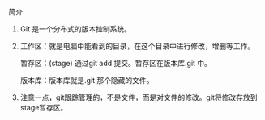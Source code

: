 简介

1.    Git 是一个分布式的版本控制系统。

2.    工作区：就是电脑中能看到的目录，在这个目录中进行修改，增删等工作。

      暂存区：(stage) 通过git add 提交。暂存区在版本库.git 中。

      版本库：版本库就是.git 那个隐藏的文件。

3.    注意一点，git跟踪管理的，不是文件，而是对文件的修改。git将修改存放到stage暂存区。
